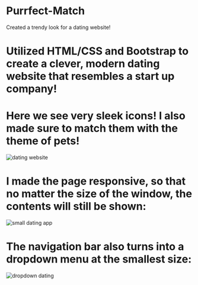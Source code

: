 # Purrfect-Match
Created a trendy look for a dating website!
# Utilized HTML/CSS and Bootstrap  to create a clever, modern dating website that resembles a start up company! 

# Here we see very sleek icons! I also made sure to match them with the theme of pets!
![dating website](https://user-images.githubusercontent.com/46942833/97503949-3b121780-1933-11eb-848a-b0b3768fff24.PNG)

# I made the page responsive, so that no matter the size of the window, the contents will still be shown: 
![small dating app](https://user-images.githubusercontent.com/46942833/97503947-3a798100-1933-11eb-9f7e-9884d3d6d03a.PNG)

# The navigation bar also turns into a dropdown menu at the smallest size: 
![dropdown dating](https://user-images.githubusercontent.com/46942833/97503943-39485400-1933-11eb-92ad-0cfc4c89f000.PNG)
